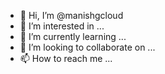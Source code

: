 - 👋 Hi, I’m @manishgcloud
- 👀 I’m interested in ...
- 🌱 I’m currently learning ...
- 💞️ I’m looking to collaborate on ...
- 📫 How to reach me ...

<!---
manishgcloud/manishgcloud is a ✨ special ✨ repository because its `README.md` (this file) appears on your GitHub profile.
You can click the Preview link to take a look at your changes.
--->
